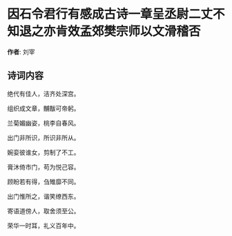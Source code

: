 # 因石令君行有感成古诗一章呈丞尉二丈不知退之亦肯效孟郊樊宗师以文滑稽否

**作者**: 刘宰

## 诗词内容

绝代有佳人，洁齐处深宫。

组织成文章，黼黻可帝躬。

兰菊媚幽姿，桃李自春风。

出门非所识，所识非所从。

婉娈彼谁女，剪制了不工。

膏沐倚市门，苟为悦己容。

顾盼若有得，刍雉靡不同。

出门惟所之，谐笑缭西东。

寄语道傍人，取舍须至公。

荣华一时耳，礼义百年中。

